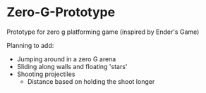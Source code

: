 # Zero-G-Prototype
Prototype for zero g platforming game (inspired by Ender's Game)

Planning to add:
- Jumping around in a zero G arena
- Sliding along walls and floating 'stars'
- Shooting projectiles
  - Distance based on holding the shoot longer
